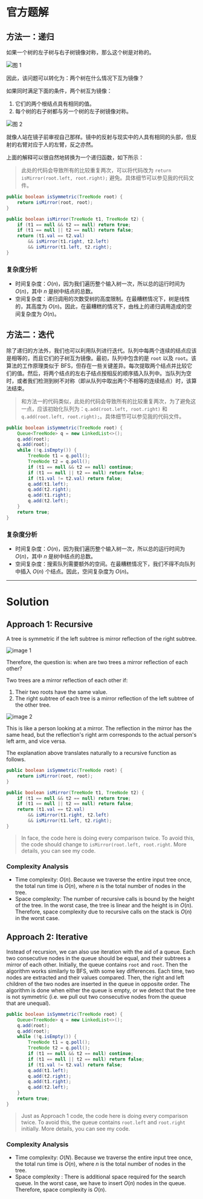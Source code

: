 # 官方题解

## 方法一：递归

如果一个树的左子树与右子树镜像对称，那么这个树是对称的。

![图 1](images/image1.png)

因此，该问题可以转化为：两个树在什么情况下互为镜像？

如果同时满足下面的条件，两个树互为镜像：

1. 它们的两个根结点具有相同的值。
2. 每个树的右子树都与另一个树的左子树镜像对称。

![图 2](images/image2.png)

就像人站在镜子前审视自己那样。镜中的反射与现实中的人具有相同的头部，但反射的右臂对应于人的左臂，反之亦然。

上面的解释可以很自然地转换为一个递归函数，如下所示：

> 此处的代码会导致所有的比较重复两次，可以将代码改为 `return isMirror(root.left, root.right);` 避免。具体细节可以参见我的代码文件。

```java
public boolean isSymmetric(TreeNode root) {
    return isMirror(root, root);
}

public boolean isMirror(TreeNode t1, TreeNode t2) {
    if (t1 == null && t2 == null) return true;
    if (t1 == null || t2 == null) return false;
    return (t1.val == t2.val)
        && isMirror(t1.right, t2.left)
        && isMirror(t1.left, t2.right);
}
```

### 复杂度分析

* 时间复杂度：$O(n)$，因为我们遍历整个输入树一次，所以总的运行时间为 $O(n)$，其中 $n$ 是树中结点的总数。
* 空间复杂度：递归调用的次数受树的高度限制。在最糟糕情况下，树是线性的，其高度为 $O(n)$。因此，在最糟糕的情况下，由栈上的递归调用造成的空间复杂度为 $O(n)$。

## 方法二：迭代

除了递归的方法外，我们也可以利用队列进行迭代。队列中每两个连续的结点应该是相等的，而且它们的子树互为镜像。最初，队列中包含的是 `root` 以及 `root`。该算法的工作原理类似于 BFS，但存在一些关键差异。每次提取两个结点并比较它们的值。然后，将两个结点的左右子结点按相反的顺序插入队列中。当队列为空时，或者我们检测到树不对称（即从队列中取出两个不相等的连续结点）时，该算法结束。

> 和方法一的代码类似，此处的代码会导致所有的比较重复两次，为了避免这一点，应该初始化队列为：`q.add(root.left, root.right)` 和 `q.add(root.left, root.right);`。具体细节可以参见我的代码文件。

```java
public boolean isSymmetric(TreeNode root) {
    Queue<TreeNode> q = new LinkedList<>();
    q.add(root);
    q.add(root);
    while (!q.isEmpty()) {
        TreeNode t1 = q.poll();
        TreeNode t2 = q.poll();
        if (t1 == null && t2 == null) continue;
        if (t1 == null || t2 == null) return false;
        if (t1.val != t2.val) return false;
        q.add(t1.left);
        q.add(t2.right);
        q.add(t1.right);
        q.add(t2.left);
    }
    return true;
}
```

### 复杂度分析

* 时间复杂度：$O(n)$，因为我们遍历整个输入树一次，所以总的运行时间为 $O(n)$，其中 $n$ 是树中结点的总数。
* 空间复杂度：搜索队列需要额外的空间。在最糟糕情况下，我们不得不向队列中插入 $O(n)$ 个结点。因此，空间复杂度为 $O(n)$。

***

# Solution

## Approach 1: Recursive

A tree is symmetric if the left subtree is mirror reflection of the right subtree.

![image 1](images/image1.png)

Therefore, the question is: when are two trees a mirror reflection of each other?

Two trees are a mirror reflection of each other if:

1. Their two roots have the same value.
2. The right subtree of each tree is a mirror reflection of the left subtree of the other tree.

![image 2](images/image2.png)

This is like a person looking at a mirror. The reflection in the mirror has the same head, but the reflection's right arm corresponds to the actual person's left arm, and vice versa.

The explanation above translates naturally to a recursive function as follows.

```java
public boolean isSymmetric(TreeNode root) {
    return isMirror(root, root);
}

public boolean isMirror(TreeNode t1, TreeNode t2) {
    if (t1 == null && t2 == null) return true;
    if (t1 == null || t2 == null) return false;
    return (t1.val == t2.val)
        && isMirror(t1.right, t2.left)
        && isMirror(t1.left, t2.right);
}
```

> In face, the code here is doing every comparison twice. To avoid this, the code should change to `isMirror(root.left, root.right`. More details, you can see my code.

### Complexity Analysis

* Time complexity: $O(n)$. Because we traverse the entire input tree once, the total run time is $O(n)$, where $n$ is the total number of nodes in the tree.
* Space complexity: The number of recursive calls is bound by the height of the tree. In the worst case, the tree is linear and the height is in $O(n)$. Therefore, space complexity due to recursive calls on the stack is $O(n)$ in the worst case.

## Approach 2: Iterative

Instead of recursion, we can also use iteration with the aid of a queue. Each two consecutive nodes in the queue should be equal, and their subtrees a mirror of each other. Initially, the queue contains `root` and `root`. Then the algorithm works similarly to BFS, with some key differences. Each time, two nodes are extracted and their values compared. Then, the right and left children of the two nodes are inserted in the queue in opposite order. The algorithm is done when either the queue is empty, or we detect that the tree is not symmetric (i.e. we pull out two consecutive nodes from the queue that are unequal).

```java
public boolean isSymmetric(TreeNode root) {
    Queue<TreeNode> q = new LinkedList<>();
    q.add(root);
    q.add(root);
    while (!q.isEmpty()) {
        TreeNode t1 = q.poll();
        TreeNode t2 = q.poll();
        if (t1 == null && t2 == null) continue;
        if (t1 == null || t2 == null) return false;
        if (t1.val != t2.val) return false;
        q.add(t1.left);
        q.add(t2.right);
        q.add(t1.right);
        q.add(t2.left);
    }
    return true;
}
```

> Just as Approach 1 code, the code here is doing every comparison twice. To avoid this, the queue contains `root.left` and `root.right` initially. More details, you can see my code.

### Complexity Analysis

* Time complexity: $O(N)$. Because we traverse the entire input tree once, the total run time is $O(n)$, where $n$ is the total number of nodes in the tree.
* Space complexity : There is additional space required for the search queue. In the worst case, we have to insert $O(n)$ nodes in the queue. Therefore, space complexity is $O(n)$.
